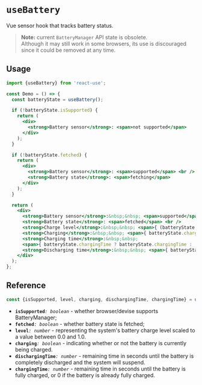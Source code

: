 # `useBattery`

Vue sensor hook that tracks battery status.

>**Note:** current `BatteryManager` API state is obsolete.  
>Although it may still work in some browsers, its use is discouraged since it could be removed at any time.


## Usage

```jsx
import {useBattery} from 'react-use';

const Demo = () => {
  const batteryState = useBattery();

  if (!batteryState.isSupported) {
    return (
      <div>
        <strong>Battery sensor</strong>: <span>not supported</span>
      </div>
    );
  }

  if (!batteryState.fetched) {
    return (
      <div>
        <strong>Battery sensor</strong>: <span>supported</span> <br />
        <strong>Battery state</strong>: <span>fetching</span>
      </div>
    );
  }

  return (
    <div>
      <strong>Battery sensor</strong>:&nbsp;&nbsp; <span>supported</span> <br />
      <strong>Battery state</strong>: <span>fetched</span> <br />
      <strong>Charge level</strong>:&nbsp;&nbsp; <span>{ (batteryState.level * 100).toFixed(0) }%</span> <br />
      <strong>Charging</strong>:&nbsp;&nbsp; <span>{ batteryState.charging ? 'yes' : 'no' }</span> <br />
      <strong>Charging time</strong>:&nbsp;&nbsp;
      <span>{ batteryState.chargingTime ? batteryState.chargingTime : 'finished' }</span> <br />
      <strong>Discharging time</strong>:&nbsp;&nbsp; <span>{ batteryState.dischargingTime }</span>
    </div>
  );
};
```

## Reference

```ts
const {isSupported, level, charging, dischargingTime, chargingTime} = useBattery();
```
- **`isSupported`**_`: boolean`_ - whether browser/devise supports BatteryManager;
- **`fetched`**_`: boolean`_ - whether battery state is fetched;
- **`level`**_`: number`_ - representing the system's battery charge level scaled to a value between 0.0 and 1.0.
- **`charging`**_`: boolean`_ - indicating whether or not the battery is currently being charged.
- **`dischargingTime`**_`: number`_ - remaining time in seconds until the battery is completely discharged and the system will suspend.
- **`chargingTime`**_`: number`_ - remaining time in seconds until the battery is fully charged, or 0 if the battery is already fully charged.
